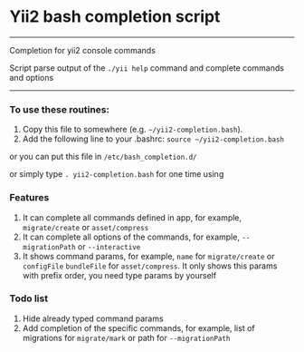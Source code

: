 # Yii2 bash completion script
-----------------------------

Completion for yii2 console commands

Script parse output of the `./yii help` command and complete commands and options 

----

### To use these routines:

1. Copy this file to somewhere (e.g. `~/yii2-completion.bash`).
2. Add the following line to your .bashrc: `source ~/yii2-completion.bash`

or you can put this file in `/etc/bash_completion.d/`

or simply type `. yii2-completion.bash` for one time using

### Features

1. It can complete all commands defined in app, for example, `migrate/create` or `asset/compress` 
2. It can complete all options of the commands, for example, `--migrationPath` or `--interactive`
3. It shows command params, for example, `name` for `migrate/create` or `configFile` `bundleFile` for `asset/compress`.
It only shows this params with prefix order, you need type params by yourself

### Todo list

1. Hide already typed command params
2. Add completion of the specific commands, for example, list of migrations for `migrate/mark` or path for `--migrationPath`

